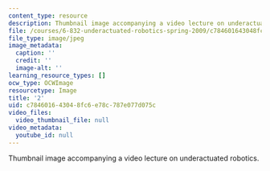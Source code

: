 ```yaml
---
content_type: resource
description: Thumbnail image accompanying a video lecture on underactuated robotics.
file: /courses/6-832-underactuated-robotics-spring-2009/c784601643048fc6e78c787e077d075c_2.jpg
file_type: image/jpeg
image_metadata:
  caption: ''
  credit: ''
  image-alt: ''
learning_resource_types: []
ocw_type: OCWImage
resourcetype: Image
title: '2'
uid: c7846016-4304-8fc6-e78c-787e077d075c
video_files:
  video_thumbnail_file: null
video_metadata:
  youtube_id: null
---
```

Thumbnail image accompanying a video lecture on underactuated robotics.